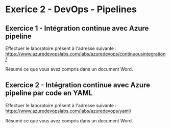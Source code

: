 # Exerice 2 - DevOps - Pipelines



## Exercice 1 - Intégration continue avec Azure pipeline

Effectuer le laboratoire présent à l'adresse suivante : https://www.azuredevopslabs.com/labs/azuredevops/continuousintegration/

Résumé ce que vous avez compris dans un document Word.

## Exercice 2 - Intégration continue avec Azure pipeline par code en YAML

Effectuer le laboratoire présent à l'adresse suivante : https://www.azuredevopslabs.com/labs/azuredevops/yaml/

Résumé ce que vous avez compris dans un document Word.
